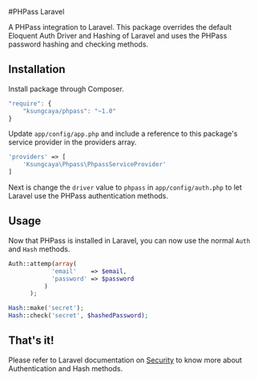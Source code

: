 #PHPass Laravel


A PHPass integration to Laravel. This package overrides the default Eloquent Auth Driver and Hashing of Laravel and uses the PHPass
password hashing and checking methods.


## Installation

Install package through Composer.

```js
"require": {
    "ksungcaya/phpass": "~1.0"
}
```

Update `app/config/app.php` and include a reference to this package's service provider in the providers array.

```php
'providers' => [
    'Ksungcaya\Phpass\PhpassServiceProvider'
]
```

Next is change the `driver` value to `phpass` in `app/config/auth.php` to let Laravel use the PHPass authentication methods.

## Usage

Now that PHPass is installed in Laravel, you can now use the normal `Auth` and `Hash` methods.

```php
Auth::attemp(array(
            'email'    => $email,
            'password' => $password
          )
      );

Hash::make('secret');
Hash::check('secret', $hashedPassword);
```

## That's it!

Please refer to Laravel documentation on [Security](http://laravel.com/docs/4.2/security) to know more about Authentication and Hash methods.

